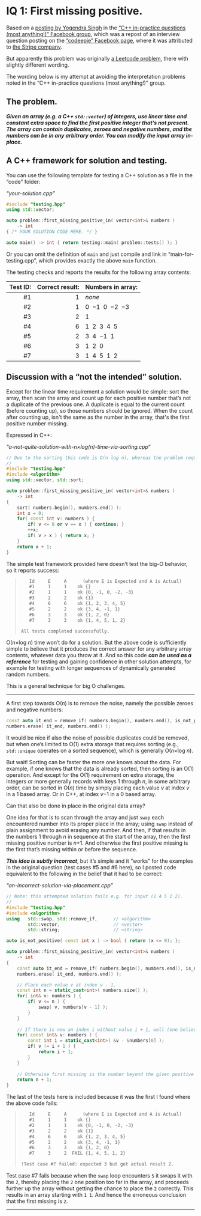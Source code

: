 # IQ 1: First missing positive.

Based on a [posting by Yogendra Singh](https://www.facebook.com/groups/cppInPracticeQuestions/posts/4576501255704162/) in the [“C++ in-practice questions (most anything!)” Facebook group](https://www.facebook.com/groups/cppInPracticeQuestions), which was a repost of an interview question posting on the [“codeepie” Facebook page](https://www.facebook.com/codeepie), where it was attributed to [the Stripe company](https://stripe.com/en-no).

But apparently this problem was originally [a Leetcode problem](https://leetcode.com/problems/first-missing-positive/), there with slightly different wording.

The wording below is my attempt at avoiding the interpretation problems noted in the “C++ in-practice questions (most anything!)” group.


## The problem.

***Given an array (e.g. a C++ `std::vector`) of integers, use linear time and constant extra space to find the first positive integer that’s not present. The array can contain duplicates, zeroes and negative numbers, and the numbers can be in any arbitrary order. You can modify the input array in-place.***

## A C++ framework for solution and testing.

You can use the following template for testing a C++ solution as a file in the “code” folder:

*“your-solution.cpp”*
~~~cpp
#include "testing.hpp"
using std::vector;

auto problem::first_missing_positive_in( vector<int>& numbers )
    -> int
{ /* YOUR SOLUTION CODE HERE. */ }

auto main() -> int { return testing::main( problem::tests() ); }
~~~

Or you can omit the definition of `main` and just compile and link in “main-for-testing.cpp”, which provides exactly the above `main` function.

The testing checks and reports the results for the following array contents:

| Test ID: | Correct result:| Numbers in array:|
|---------:|---------------:|:-----------------|
|       #1 |              1 | *none*           |
|       #2 |              1 | 0  −1  0  −2  −3 |
|       #3 |              2 | 1                |
|       #4 |              6 | 1  2  3  4  5    |
|       #5 |              2 | 3  4  −1  1      |
|       #6 |              3 | 1  2  0          |
|       #7 |              3 | 1  4  5  1  2    |


## Discussion with a “not the intended” solution.

Except for the linear time requirement a solution would be simple: sort the array, then scan the array and count up for each positive number that’s not a duplicate of the previous one. A duplicate is equal to the current count (before counting up), so those numbers should be ignored. When the count after counting up, isn't the same as the number in the array, that's the first positive number missing.

Expressed in C++:

*“a-not-quite-solution-with-n×log(n)-time-via-sorting.cpp“*
~~~cpp
// Due to the sorting this code is O(n log n), whereas the problem requires O(n).
//
#include "testing.hpp"
#include <algorithm>
using std::vector, std::sort;

auto problem::first_missing_positive_in( vector<int>& numbers )
    -> int
{
    sort( numbers.begin(), numbers.end() );
    int x = 0;
    for( const int v: numbers ) {
        if( v <= 0 or v == x ) { continue; }
        ++x;
        if( v > x ) { return x; }
    }
    return x + 1;
}
~~~

The simple test framework provided here doesn’t test the big-O behavior, so it reports success:

>~~~txt
>    Id     E     A      (where E is Expected and A is Actual)
>    #1     1     1    ok {}
>    #2     1     1    ok {0, -1, 0, -2, -3}
>    #3     2     2    ok {1}
>    #4     6     6    ok {1, 2, 3, 4, 5}
>    #5     2     2    ok {3, 4, -1, 1}
>    #6     3     3    ok {1, 2, 0}
>    #7     3     3    ok {1, 4, 5, 1, 2}
>
>All tests completed successfully.
>~~~

O(*n*×log *n*) time won’t do for a solution. But the above code is sufficiently simple to believe that it produces the correct answer for any arbitrary array contents, whatever data you throw at it. And so this code ***can be used as a reference*** for testing and gaining confidence in other solution attempts, for example for testing with longer sequences of dynamically generated random numbers.

This is a general technique for big O challenges.

---

A first step towards O(*n*) is to remove the noise, namely the possible zeroes and negative numbers:

~~~cpp
const auto it_end = remove_if( numbers.begin(), numbers.end(), is_not_positive );
numbers.erase( it_end, numbers.end() );
~~~

It would be nice if also the noise of possible duplicates could be removed, but when one’s limited to O(1) extra storage that requires sorting (e.g., `std::unique` operates on a sorted sequence), which is generally O(*n*×log *n*).

But wait! Sorting can be faster the more one knows about the data. For example, if one knows that the data is already sorted, then sorting is an O(1) operation. And except for the O(1) requirement on extra storage, the integers or more generally records with keys 1 through *n*, in some arbitrary order, can be sorted in O(*n*) time by simply placing each value *v* at index *v* in a 1 based array. Or in C++, at index *v*−1 in a 0 based array.

Can that also be done in place in the original data array?

One idea for that is to scan through the array and just `swap` each encountered number into its proper place in the array; using `swap` instead of plain assignment to avoid erasing any number. And then, if that results in the numbers 1 through *n* in sequence at the start of the array, then the first missing positive number is *n*+1. And otherwise the first positive missing is the first that’s missing within or before the sequence.

***This idea is subtly incorrect***, but it’s simple and it “works” for the examples in the original question (test cases #5 and #6 here), so I posted code equivalent to the following in the belief that it had to be correct:

*“an-incorrect-solution-via-placement.cpp”*
~~~cpp
// Note: this attempted solution fails e.g. for input (1 4 5 1 2).
//
#include "testing.hpp"
#include <algorithm>
using   std::swap, std::remove_if,      // <algorithm>
        std::vector,                    // <vector>
        std::string;                    // <string>

auto is_not_positive( const int x ) -> bool { return (x <= 0); };

auto problem::first_missing_positive_in( vector<int>& numbers )
    -> int
{
    const auto it_end = remove_if( numbers.begin(), numbers.end(), is_not_positive );
    numbers.erase( it_end, numbers.end() );

    // Place each value v at index v - 1.
    const int n = static_cast<int>( numbers.size() );
    for( int& v: numbers ) {
        if( v <= n ) {
            swap( v, numbers[v - 1] );
        }
    }
    
    // If there is now an index i without value i + 1, well (one believes that) that's it.
    for( const int& v: numbers ) {
        const int i = static_cast<int>( &v - &numbers[0] );
        if( v != i + 1 ) {
            return i + 1;
        }
    }
    
    // Otherwise first missing is the number beyond the given positive numbers range.
    return n + 1;
}
~~~

The last of the tests here is included because it was the first I found where the above code fails:

>~~~txt
>    Id     E     A      (where E is Expected and A is Actual)
>    #1     1     1    ok {}
>    #2     1     1    ok {0, -1, 0, -2, -3}
>    #3     2     2    ok {1}
>    #4     6     6    ok {1, 2, 3, 4, 5}
>    #5     2     2    ok {3, 4, -1, 1}
>    #6     3     3    ok {1, 2, 0}
>    #7     3     2  FAIL {1, 4, 5, 1, 2}
>
>!Test case #7 failed: expected 3 but got actual result 2.
>~~~

Test case #7 fails because when the `swap` loop encounters `5` it swaps it with the `2`, thereby placing the `2` one position too far in the array, and proceeds further up the array without getting the chance to place the `2` correctly. This results in an array starting with `1 1`. And hence the erroneous conclusion that the first missing is `2`.

---

